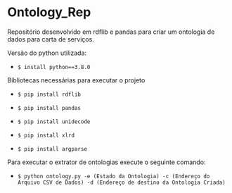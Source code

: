 # Ontology_Rep
Repositório desenvolvido em rdflib e pandas para criar um ontologia de dados para carta de serviços.

Versão do python utilizada:
- `$ install python==3.8.0`

Bibliotecas necessárias para executar o projeto

- `$ pip install rdflib`

- `$ pip install pandas`

- `$ pip install unidecode`

- `$ pip install xlrd`

- `$ pip install argparse`

Para executar o extrator de ontologias execute o seguinte comando: 

- `$ python ontology.py -e (Estado da Ontologia) -c (Endereço do Arquivo CSV de Dados) -d (Endereço de destino da Ontologia Criada)`
